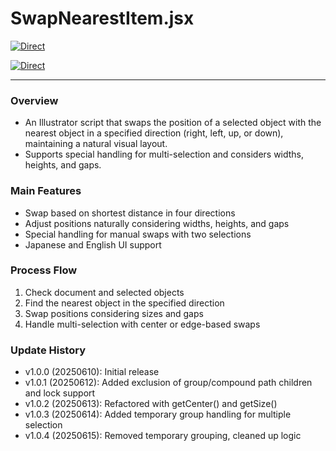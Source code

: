 # SwapNearestItem.jsx

[![Direct](https://img.shields.io/badge/Direct%20Link-SwapNearestItem.jsx-ffcc00.svg)](https://github.com/swwwitch/illustrator-scripts/blob/master/jsx/SwapNearestItem.jsx)


[![Direct](https://img.shields.io/badge/Back%20to%20home-All%20scripts-cccccc.svg)](https://github.com/swwwitch/illustrator-scripts/blob/master/README.md)

---

### Overview

- An Illustrator script that swaps the position of a selected object with the nearest object in a specified direction (right, left, up, or down), maintaining a natural visual layout.
- Supports special handling for multi-selection and considers widths, heights, and gaps.

### Main Features

- Swap based on shortest distance in four directions
- Adjust positions naturally considering widths, heights, and gaps
- Special handling for manual swaps with two selections
- Japanese and English UI support

### Process Flow

1. Check document and selected objects
2. Find the nearest object in the specified direction
3. Swap positions considering sizes and gaps
4. Handle multi-selection with center or edge-based swaps

### Update History

- v1.0.0 (20250610): Initial release
- v1.0.1 (20250612): Added exclusion of group/compound path children and lock support
- v1.0.2 (20250613): Refactored with getCenter() and getSize()
- v1.0.3 (20250614): Added temporary group handling for multiple selection
- v1.0.4 (20250615): Removed temporary grouping, cleaned up logic